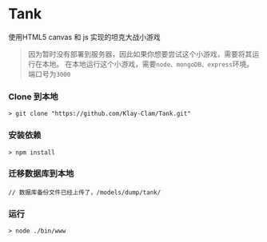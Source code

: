 # Tank
使用HTML5 canvas 和 js 实现的坦克大战小游戏
> 因为暂时没有部署到服务器，因此如果你想要尝试这个小游戏，需要将其运行在本地。
> 在本地运行这个小游戏，需要`node、mongoDB、express`环境。端口号为`3000`

### Clone 到本地
```
> git clone "https://github.com/Klay-Clam/Tank.git"
```

### 安装依赖
```
> npm install
```

### 迁移数据库到本地
```
// 数据库备份文件已经上传了，/models/dump/tank/
```

### 运行
```
> node ./bin/www
```